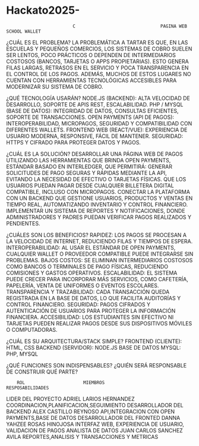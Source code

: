 # Hackato2025-
                             C                                PAGINA WEB SCHOOL WALLET 
¿CUÁL ES EL PROBLEMA?
LA PROBLEMÁTICA A TARTAR ES QUE, EN LAS ESCUELAS Y PEQUEÑOS COMERCIOS, LOS SISTEMAS DE COBRO SUELEN SER LENTOS, POCO PRÁCTICOS O DEPENDEN DE INTERMEDIARIOS COSTOSOS (BANCOS, TARJETAS O APPS PROPIETARIAS). ESTO GENERA FILAS LARGAS, RETRASOS EN EL SERVICIO Y POCA TRANSPARENCIA EN EL CONTROL DE LOS PAGOS. ADEMÁS, MUCHOS DE ESTOS LUGARES NO CUENTAN CON HERRAMIENTAS TECNOLÓGICAS ACCESIBLES PARA MODERNIZAR SU SISTEMA DE COBRO.

¿QUÉ TECNOLOGÍA USARÁN?
NODE.JS (BACKEND): ALTA VELOCIDAD DE DESARROLLO, SOPORTE DE APIS REST, ESCALABILIDAD. PHP / MYSQL (BASE DE DATOS): INTEGRIDAD DE DATOS, CONSULTAS EFICIENTES, SOPORTE DE TRANSACCIONES. OPEN PAYMENTS (API DE PAGOS): INTEROPERABILIDAD, MICROPAGOS, SEGURIDAD Y COMPATIBILIDAD CON DIFERENTES WALLETS. FRONTEND WEB (REACT/VUE): EXPERIENCIA DE USUARIO MODERNA, RESPONSIVE, FÁCIL DE MANTENER. SEGURIDAD: HTTPS Y CIFRADO PARA PROTEGER DATOS Y PAGOS.

¿CUÁL ES LA SOLUCIÓN?
DESARROLLAR UNA PÁGINA WEB DE PAGOS UTILIZANDO LAS HERRAMIENTAS QUE BRINDA OPEN PAYMENTS, ESTÁNDAR BASADO EN INTERLEDGER, QUE PERMITIRÁ: 
GENERAR SOLICITUDES DE PAGO SEGURAS Y RÁPIDAS MEDIANTE LA API, EVITANDO LA NECESIDAD DE EFECTIVO O TARJETAS FÍSICAS. 
QUE LOS USUARIOS PUEDAN PAGAR DESDE CUALQUIER BILLETERA DIGITAL COMPATIBLE, INCLUSO CON MICROPAGOS. 
CONECTAR LA PLATAFORMA CON UN BACKEND QUE GESTIONE USUARIOS, PRODUCTOS Y VENTAS EN TIEMPO REAL, AUTOMATIZANDO INVENTARIO Y CONTROL FINANCIERO. 
IMPLEMENTAR UN SISTEMA DE REPORTES Y NOTIFICACIONES, DONDE ADMINISTRADORES Y PADRES PUEDAN VERIFICAR PAGOS REALIZADOS Y PENDIENTES. 
 
¿CUÁLES SON LOS BENEFICIOS?
RAPIDEZ: LOS PAGOS SE PROCESAN A LA VELOCIDAD DE INTERNET, REDUCIENDO FILAS Y TIEMPOS DE ESPERA. 
INTEROPERABILIDAD: AL USAR EL ESTÁNDAR DE OPEN PAYMENTS, CUALQUIER WALLET O PROVEEDOR COMPATIBLE PUEDE INTEGRARSE SIN PROBLEMAS. 
BAJOS COSTOS: SE ELIMINAN INTERMEDIARIOS COSTOSOS COMO BANCOS O TERMINALES DE PAGO FÍSICAS, REDUCIENDO COMISIONES Y GASTOS OPERATIVOS. 
ESCALABILIDAD: EL SISTEMA PUEDE CRECER PARA INCORPORAR MÁS SERVICIOS, COMO CAFETERÍA, PAPELERÍA, VENTA DE UNIFORMES O EVENTOS ESCOLARES. 
TRANSPARENCIA Y TRAZABILIDAD: CADA TRANSACCIÓN QUEDA REGISTRADA EN LA BASE DE DATOS, LO QUE FACILITA AUDITORÍAS Y CONTROL FINANCIERO. 
SEGURIDAD: PAGOS CIFRADOS Y AUTENTICACIÓN DE USUARIOS PARA PROTEGER LA INFORMACIÓN FINANCIERA. 
ACCESIBILIDAD: LOS ESTUDIANTES SIN EFECTIVO NI TARJETAS PUEDEN REALIZAR PAGOS DESDE SUS DISPOSITIVOS MÓVILES O COMPUTADORAS. 
 
¿CUÁL ES SU ARQUITECTURA/STACK SIMPLE?
FRONTEND (CLIENTE):	HTML, CSS
BACKEND (SERVIDOR):	NODE.JS
BASE DE DATOS	MYSQL: PHP, MYSQL

¿QUÉ FUNCIONES SON INDISPENSABLES? ¿QUIÉN SERÁ RESPONSABLE DE CONSTRUIR QUÉ PARTE?

        ROL                      MIEMBROS                        RESPOSABILIDADES
LIDER DEL PROYECTO         ADRIEL LARIOS HERNANDEZ       COORDINACION,PLANIFICACION,SEGUIMIENTO 
DESARROLLADOR DEL BACKEND  ALEX CASTILLO REYNOSO         API,INTEGRACION CON OPEN PAYMENTS,BASE DE DATOS
DESARROLLADOR DEL FRONTED  DANNA YAHZEE ROSAS HINOJOSA   INTERFAZ WEB, EXPERIENCIA DE USUARIO, VALIDACION DE PAGOS 
ANALISTA DE DATOS          JUAN CARLOS SANCHEZ AVILA     REPORTES,ANALISIS Y TRANSACCIONES Y METRICAS




